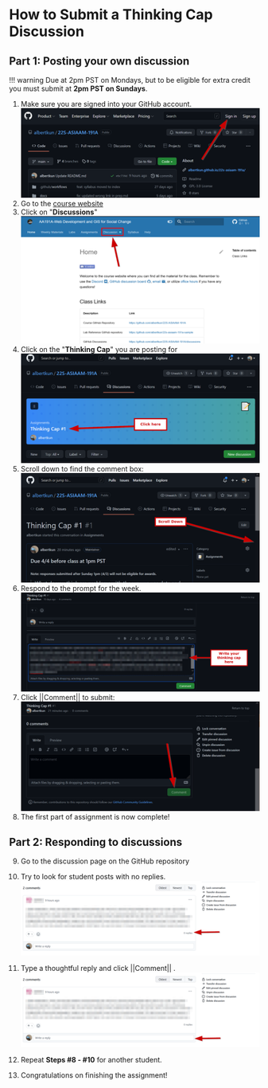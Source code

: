 # How to Submit a Thinking Cap Discussion

## Part 1: Posting your own discussion

!!! warning
    Due at 2pm PST on Mondays, but to be eligible for extra credit you must submit at **2pm PST on Sundays**.

1. Make sure you are signed into your GitHub account. ![./media/thinkingcap0.png](media/thinkingcap0.png)
2. Go to the [course website](https://albertkun.github.io/22S-ASIAAM-191A/)
3. Click on "**Discussions**" ![./media/thinkingcap1.png](media/thinkingcap1.png)
4. Click on the "**Thinking Cap**" you are posting for ![./media/thinkingcap3.png](media/thinkingcap3.png)
5. Scroll down to find the comment box: ![./media/thinkingcap4.png](media/thinkingcap4.png)
6. Respond to the prompt for the week. ![./media/thinkingcap5.png](media/thinkingcap_response.png)
7. Click ||Comment|| to submit: ![./media/thinkingcap5.png](media/thinkingcap5.png)
8. The first part of assignment is now complete!

## Part 2: Responding to discussions

9. Go to the discussion page on the GitHub repository

10. Try to look for student posts with no replies. ![./media/thinkingcap8.png](media/thinkingcap8.png)

11. Type a thoughtful reply and click ||Comment|| .![./media/thinkingcap9.png](media/thinkingcap9.png)

12. Repeat **Steps #8 - #10** for another student.

13. Congratulations on finishing the assignment!

